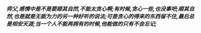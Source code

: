 ***师父,感情中是不是要顺其自然,不能太贪心啊;有时候,贪心一些,也没事吧;顺其自然,也是就是无能为力的另一种好听的说法;可是贪心的得来的东西留不住,最后总是相安天涯;当一个人不能再拥有的时候,他能做的只有不会忘记;***